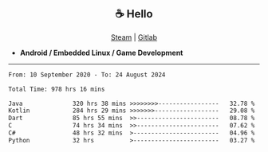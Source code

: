 <h2 align="center"> ☕ Hello </h2>

<p align="center">
  <a href="https://steamcommunity.com/id/Niforances/">Steam</a> |
  <a href="https://gitlab.com/niforances">Gitlab</a>
</p>

 - **Android / Embedded Linux / Game Development**

------

<!--START_SECTION:waka-->

```txt
From: 10 September 2020 - To: 24 August 2024

Total Time: 978 hrs 16 mins

Java              320 hrs 38 mins >>>>>>>>-----------------   32.78 %
Kotlin            284 hrs 29 mins >>>>>>>------------------   29.08 %
Dart              85 hrs 55 mins  >>-----------------------   08.78 %
C                 74 hrs 34 mins  >>-----------------------   07.62 %
C#                48 hrs 32 mins  >------------------------   04.96 %
Python            32 hrs          >------------------------   03.27 %
```

<!--END_SECTION:waka-->
